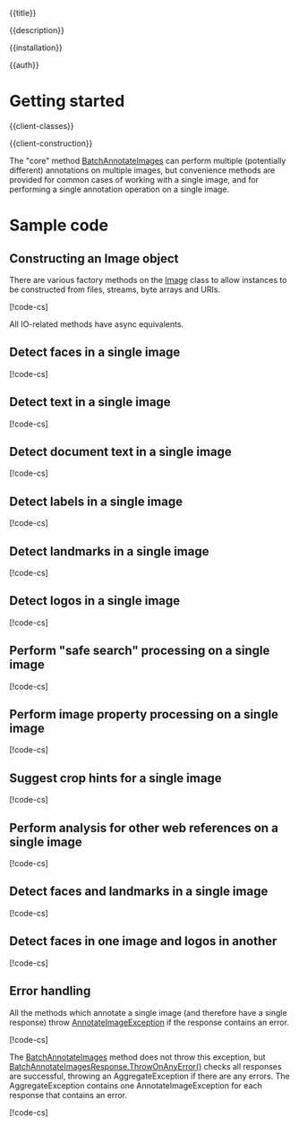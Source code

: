{{title}}

{{description}}

{{installation}}

{{auth}}

# Getting started

{{client-classes}}

{{client-construction}}

The "core" method [BatchAnnotateImages](obj/api/Google.Cloud.Vision.V1P2Beta1.ImageAnnotatorClient.yml#Google_Cloud_Vision_V1P2Beta1_ImageAnnotatorClient_BatchAnnotateImages_System_Collections_Generic_IEnumerable_Google_Cloud_Vision_V1P2Beta1_AnnotateImageRequest__Google_Api_Gax_Grpc_CallSettings_)
can perform multiple (potentially different) annotations on multiple
images, but convenience methods are provided for common cases of
working with a single image, and for performing a single annotation
operation on a single image.

# Sample code

## Constructing an Image object

There are various factory methods on the
[Image](obj/api/Google.Cloud.Vision.V1P2Beta1.Image.yml) class to allow
instances to be constructed from files, streams, byte arrays and URIs.

[!code-cs[](obj/snippets/Google.Cloud.Vision.V1P2Beta1.Image.txt#FactoryMethods)]

All IO-related methods have async equivalents.

## Detect faces in a single image

[!code-cs[](obj/snippets/Google.Cloud.Vision.V1P2Beta1.ImageAnnotatorClient.txt#DetectFaces)]

## Detect text in a single image

[!code-cs[](obj/snippets/Google.Cloud.Vision.V1P2Beta1.ImageAnnotatorClient.txt#DetectText)]

## Detect document text in a single image

[!code-cs[](obj/snippets/Google.Cloud.Vision.V1P2Beta1.ImageAnnotatorClient.txt#DetectDocumentText)]

## Detect labels in a single image

[!code-cs[](obj/snippets/Google.Cloud.Vision.V1P2Beta1.ImageAnnotatorClient.txt#DetectLabels)]

## Detect landmarks in a single image

[!code-cs[](obj/snippets/Google.Cloud.Vision.V1P2Beta1.ImageAnnotatorClient.txt#DetectLandmarks)]

## Detect logos in a single image

[!code-cs[](obj/snippets/Google.Cloud.Vision.V1P2Beta1.ImageAnnotatorClient.txt#DetectLogos)]

## Perform "safe search" processing on a single image

[!code-cs[](obj/snippets/Google.Cloud.Vision.V1P2Beta1.ImageAnnotatorClient.txt#DetectSafeSearch)]

## Perform image property processing on a single image

[!code-cs[](obj/snippets/Google.Cloud.Vision.V1P2Beta1.ImageAnnotatorClient.txt#DetectImageProperties)]

## Suggest crop hints for a single image

[!code-cs[](obj/snippets/Google.Cloud.Vision.V1P2Beta1.ImageAnnotatorClient.txt#DetectCropHints)]

## Perform analysis for other web references on a single image

[!code-cs[](obj/snippets/Google.Cloud.Vision.V1P2Beta1.ImageAnnotatorClient.txt#DetectWebInformation)]

## Detect faces and landmarks in a single image

[!code-cs[](obj/snippets/Google.Cloud.Vision.V1P2Beta1.ImageAnnotatorClient.txt#Annotate)]

## Detect faces in one image and logos in another

[!code-cs[](obj/snippets/Google.Cloud.Vision.V1P2Beta1.ImageAnnotatorClient.txt#BatchAnnotateImages)]

## Error handling

All the methods which annotate a single image (and therefore have a single response) throw
[AnnotateImageException](obj/api/Google.Cloud.Vision.V1P2Beta1.AnnotateImageException.yml) if the response
contains an error.

[!code-cs[](obj/snippets/Google.Cloud.Vision.V1P2Beta1.ImageAnnotatorClient.txt#ErrorHandling_SingleImage)]

The [BatchAnnotateImages](obj/api/Google.Cloud.Vision.V1P2Beta1.ImageAnnotatorClient.yml#Google_Cloud_Vision_V1P2Beta1_ImageAnnotatorClient_BatchAnnotateImages_System_Collections_Generic_IEnumerable_Google_Cloud_Vision_V1P2Beta1_AnnotateImageRequest__Google_Api_Gax_Grpc_CallSettings_)
method does not throw this exception, but [BatchAnnotateImagesResponse.ThrowOnAnyError()](obj/api/Google.Cloud.Vision.V1P2Beta1.BatchAnnotateImagesResponse.yml##Google_Cloud_Vision_V1P2Beta1_BatchAnnotateImagesResponse_ThrowOnAnyError) checks
all responses are successful, throwing an AggregateException if there are any errors.
The AggregateException contains one AnnotateImageException for each response that contains an error.

[!code-cs[](obj/snippets/Google.Cloud.Vision.V1P2Beta1.BatchAnnotateImagesResponse.txt#ThrowOnAnyError)]
